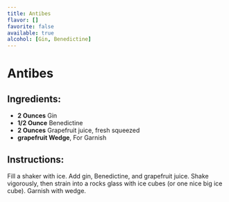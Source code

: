 ```yaml
---
title: Antibes
flavor: []
favorite: false
available: true
alcohol: [Gin, Benedictine]
---
```

# Antibes

## Ingredients:
- **2 Ounces** Gin
- **1/2 Ounce** Benedictine
- **2 Ounces** Grapefruit juice, fresh squeezed
- **grapefruit Wedge**, For Garnish

## Instructions:
Fill a shaker with ice. Add gin, Benedictine, and grapefruit juice. Shake vigorously, then strain into a rocks glass with ice cubes (or one nice big ice cube). Garnish with wedge.




